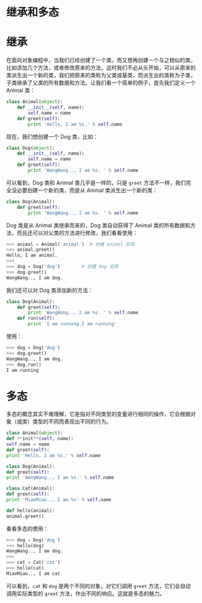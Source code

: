 # 继承和多态

# 继承

在面向对象编程中，当我们已经创建了一个类，而又想再创建一个与之相似的类，比如添加几个方法，或者修改原来的方法，这时我们不必从头开始，可以从原来的类派生出一个新的类，我们把原来的类称为父类或基类，而派生出的类称为子类，子类继承了父类的所有数据和方法。让我们看一个简单的例子，首先我们定义一个 Animal 类：

```python
class Animal(object):
    def __init__(self, name):
        self.name = name
    def greet(self):
        print 'Hello, I am %s.' % self.name
```

现在，我们想创建一个 Dog 类，比如：

```python
class Dog(object):
    def __init__(self, name):
        self.name = name
    def greet(self):
        print 'WangWang.., I am %s. ' % self.name
```

可以看到，Dog 类和 Animal 类几乎是一样的，只是 `greet` 方法不一样，我们完全没必要创建一个新的类，而是从 Animal 类派生出一个新的类：

```python
class Dog(Animal):
    def greet(self):
        print 'WangWang.., I am %s. ' % self.name
```

Dog 类是从 Animal 类继承而来的，Dog 类自动获得了 Animal 类的所有数据和方法，而且还可以对父类的方法进行修改，我们看看使用：

```python
>>> animal = Animal('animal')  # 创建 animal 实例
>>> animal.greet()
Hello, I am animal.
>>>
>>> dog = Dog('dog')        # 创建 dog 实例
>>> dog.greet()
WangWang.., I am dog.
```

我们还可以对 Dog 类添加新的方法：

```python
class Dog(Animal):
    def greet(self):
        print 'WangWang.., I am %s. ' % self.name
    def run(self):
        print 'I am running.I am running'
```

使用：

```python
>>> dog = Dog('dog')
>>> dog.greet()
WangWang.., I am dog.
>>> dog.run()
I am running
```

# 多态

多态的概念其实不难理解，它是指对不同类型的变量进行相同的操作，它会根据对象（或类）类型的不同而表现出不同的行为。

```python
class Animal(object):
def **init**(self, name):
self.name = name
def greet(self):
print 'Hello, I am %s.' % self.name

class Dog(Animal):
def greet(self):
print 'WangWang.., I am %s.' % self.name

class Cat(Animal):
def greet(self):
print 'MiaoMiao.., I am %s' % self.name

def hello(animal):
animal.greet()

```

看看多态的使用：

```python
>>> dog = Dog('dog')
>>> hello(dog)
WangWang.., I am dog.
>>>
>>> cat = Cat('cat')
>>> hello(cat)
MiaoMiao.., I am cat
```

可以看到，`cat` 和 `dog` 是两个不同的对象，对它们调用 `greet` 方法，它们会自动调用实际类型的 `greet` 方法，作出不同的响应。这就是多态的魅力。
